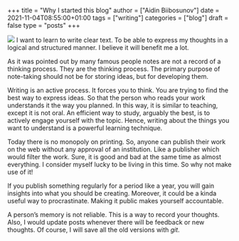 +++
title = "Why I started this blog"
author = ["Aidin Biibosunov"]
date = 2021-11-04T08:55:00+01:00
tags = ["writing"]
categories = ["blog"]
draft = false
type = "posts"
+++

![](img/old_man_writing.jpg)
I want to learn to write clear text. To be able to express my thoughts in a logical and structured manner. I believe it will benefit me a lot.

As it was pointed out by many famous people notes are not a record of a thinking process. They are the thinking process. The primary purpose of note-taking should not be for storing ideas, but for developing them.

Writing is an active process. It forces you to think. You are trying to find the best way to express ideas. So that the person who reads your work understands it the way you planned. In this way, it is similar to teaching, except it is not oral. An efficient way to study, arguably the best, is to actively engage yourself with the topic. Hence, writing about the things you want to understand is a powerful learning technique.

Today there is no monopoly on printing. So, anyone can publish their work on the web without any approval of an institution. Like a publisher which would filter the work. Sure, it is good and bad at the same time as almost everything. I consider myself lucky to be living in this time. So why not make use of it!

If you publish something regularly for a period like a year, you will gain insights into what you should be creating. Moreover, it could be a kinda useful way to procrastinate. Making it public makes yourself accountable.

A person’s memory is not reliable. This is a way to record your thoughts. Also, I would update posts whenever there will be feedback or new thoughts. Of course, I will save all the old versions with _git_.
